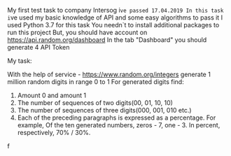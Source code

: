 My first test task to company Intersog i`ve passed 17.04.2019
In this task i`ve used my basic knowledge of API and some easy algorithms to pass it
I used Python 3.7 for this task
You needn`t to install additional packages to run this project
But, you should have account on https://api.random.org/dashboard
In the tab "Dashboard" you should generate 4 API Token


My task:

With the help of service  - https://www.random.org/integers generate 1 million random digits in range 0 to 1
For generated digits find:
1. Amount 0 and amount 1
2. The number of sequences of two digits(00, 01, 10, 10)
3. The number of sequences of three digits(000, 001, 010 etc.)
4. Each of the preceding paragraphs is expressed as a percentage. For example,
Of the ten generated numbers, zeros - 7, one - 3. In percent, respectively, 70% / 30%.


f
